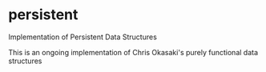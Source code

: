 # persistent
Implementation of Persistent Data Structures

This is an ongoing implementation of Chris Okasaki's purely functional data structures
